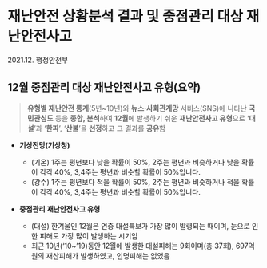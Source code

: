 # 재난안전 상황분석 결과 및 중점관리 대상 재난안전사고
2021.12. 행정안전부

## 12월 중점관리 대상 재난안전사고 유형(요약)
>**유형별 재난안전 통계**(5년~10년)와 **뉴스·사회관계망** 서비스(SNS)에 나타난 **국민관심도** 등을 **종합, 분석**하여 **12월**에 발생하기 쉬운 **재난안전사고 유형**으로 ‘**대설**’과 ‘**한파**’, ‘**산불**’을 **선정**하고 그 결과를 **공유**함

+ **기상전망(기상청)**
  + (기온) 1주는 평년보다 낮을 확률이 50%, 2주는 평년과 비슷하거나 낮을 확률이 각각 40%, 3,4주는 평년과 비슷할 확률이 50%입니다.
  + (강수) 1주는 평년보다 적을 확률이 50%, 2주는 평년과 비슷하거나 적을 확률이 각각 40%, 3,4주는 평년과 비슷할 확률이 50%입니다.
 
+ **중점관리 재난안전사고 유형**
  + (대설) 한겨울인 12월은 연중 대설특보가 가장 많이 발령되는 때이며, 눈으로 인한 피해도 가장 많이 발생하는 시기임
  + 최근 10년(‘10~’19)동안 12월에 발생한 대설피해는 9회이며(총 37회), 697억 원의 재산피해가 발생하였고, 인명피해는 없었음
  

 
